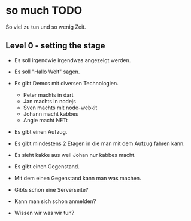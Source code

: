 # so much TODO

So viel zu tun und so wenig Zeit.


## Level 0 - setting the stage

- Es soll irgendwie irgendwas angezeigt werden.
- Es soll "Hallo Welt" sagen.
- Es gibt Demos mit diversen Technologien.
  - Peter machts in dart
  - Jan machts in nodejs
  - Sven machts mit node-webkit
  - Johann macht kabbes
  - Angie macht NETt
- Es gibt einen Aufzug.
- Es gibt mindestens 2 Etagen in die man mit dem Aufzug fahren kann.
- Es sieht kakke aus weil Johan nur kabbes macht.
- Es gibt einen Gegenstand.
- Mit dem einen Gegenstand kann man was machen.

- Gibts schon eine Serverseite?
- Kann man sich schon anmelden?
- Wissen wir was wir tun?

